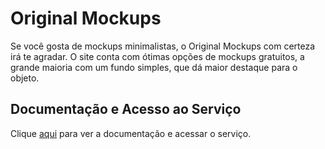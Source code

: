 # Original Mockups

Se você gosta de mockups minimalistas, o Original Mockups com certeza irá te agradar. O site conta com ótimas opções de mockups gratuitos, a grande maioria com um fundo simples, que dá maior destaque para o objeto.

## Documentação e Acesso ao Serviço

Clique [aqui](https://originalmockups.com/mockups/free-mockups) para ver a documentação e acessar o serviço.